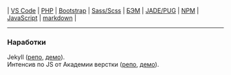 | [VS Code](readme/VSCode.md) | [PHP](readme/PHP.md) | [Bootstrap](readme/Bootstrap.md) | [Sass/Scss](readme/Sass.md) | [БЭМ](readme/БЭМ.md) | [JADE/PUG](readme/JADE-PUG.md) | [NPM](readme/NPM.md) | [JavaScript](readme/JavaScript.md) | [markdown](readme/markdown.md) |

- - - - - - - - - - - - - - - - - - - - - - - - - - - - - - - - - - - - - - - -
### Наработки
Jekyll ([репо][1], [демо][1.1]).  
Интенсив по JS от Академии верстки ([репо][10], [демо][10.1]).  

[1]: https://github.com/vik-vavilikhin/vik-vavilikhin.github.io/tree/master/Jekyll/dist "Jekyll"  
[1.1]: https://vik-vavilikhin.github.io/Jekyll/dist "Jekyll"  
[10]: https://github.com/vik-vavilikhin/vik-vavilikhin.github.io/tree/master/JS/GloAcademy "Интенсив по JS"  
[10.1]: https://vik-vavilikhin.github.io/JS/GloAcademy "Интенсив по JS"  
